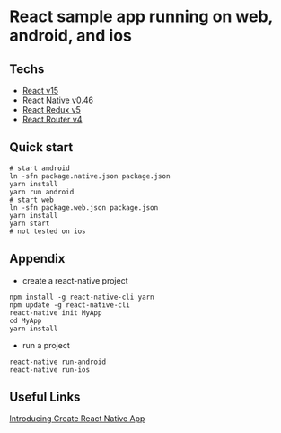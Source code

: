 # React sample app running on web, android, and ios

## Techs
- [React v15](https://facebook.github.io/react/)
- [React Native v0.46](https://facebook.github.io/react-native/)
- [React Redux v5](http://redux.js.org/)
- [React Router v4](https://reacttraining.com/react-router/)

## Quick start
```
# start android
ln -sfn package.native.json package.json
yarn install
yarn run android
# start web
ln -sfn package.web.json package.json
yarn install
yarn start
# not tested on ios
```

## Appendix
- create a react-native project
```
npm install -g react-native-cli yarn
npm update -g react-native-cli
react-native init MyApp
cd MyApp
yarn install
```
- run a project
```
react-native run-android
react-native run-ios
```

## Useful Links
[Introducing Create React Native App](https://facebook.github.io/react-native/blog/2017/03/13/introducing-create-react-native-app.html)

